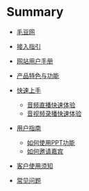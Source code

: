 # Summary

* [毛豆网](README.md)
<!-- * [开发者文档](docs/manual/开发者文档.md) -->
* [接入指引](docs/manual/guide.md)

* [网站用户手册](docs/manual/user-docs.md)

* [产品特色与功能](docs/quickstart/features.md)

* [快速上手]()
  * [音频直播快速体验](docs/quickstart/intro-live.md)
  * [音视频录播快速体验](docs/quickstart/intro-audio.md)

* [用户指南]()
  * [如何使用PPT功能](docs/manual/how-to-use-PPT.md)
  * [如何邀请嘉宾](docs/manual/how-to-invite.md)

* [客户使用须知](docs/custom/README.md)

* [常见问题](docs/faq/README.md)
